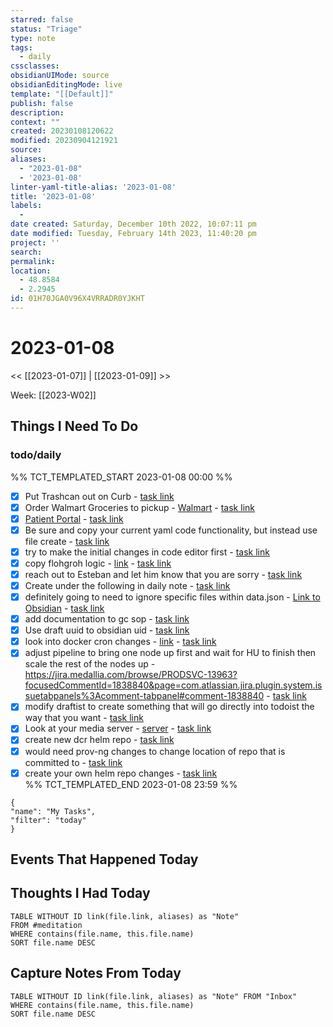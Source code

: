 ```yaml
---
starred: false
status: "Triage"
type: note
tags:
  - daily
cssclasses: 
obsidianUIMode: source
obsidianEditingMode: live
template: "[[Default]]"
publish: false
description: 
context: ""
created: 20230108120622
modified: 20230904121921
source: 
aliases:
  - "2023-01-08"
  - '2023-01-08'
linter-yaml-title-alias: '2023-01-08'
title: '2023-01-08'
labels:
  - 
date created: Saturday, December 10th 2022, 10:07:11 pm
date modified: Tuesday, February 14th 2023, 11:40:20 pm
project: ''
search: 
permalink: 
location:
  - 48.8584
  - 2.2945
id: 01H70JGA0V96X4VRRADR0YJKHT
---
```


# 2023-01-08

<< [[2023-01-07]] | [[2023-01-09]] >>

Week: [[2023-W02]]

## Things I Need To Do

### todo/daily

%% TCT_TEMPLATED_START 2023-01-08 00:00 %%

- [X] Put Trashcan out on Curb - [task link](https://todoist.com/app/task/6139862913)
- [X] Order Walmart Groceries to pickup - [Walmart](https://www.walmart.com/lists) - [task link](https://todoist.com/app/task/6205412689)
- [X] [Patient Portal](https://stjohnonline.iqhealth.com/person/fw8C73Qy4Mn64U8/health-record/profile) - [task link](https://todoist.com/app/task/6132888935)
- [X] Be sure and copy your current yaml code functionality, but instead use file create - [task link](https://todoist.com/app/task/6487948706)
- [X] try to make the initial changes in code editor first - [task link](https://todoist.com/app/task/6495127817)
- [X] copy flohgroh logic - [link](https://actions.getdrafts.com/a/2ET) - [task link](https://todoist.com/app/task/6495123559)
- [X] reach out to Esteban and let him know that you are sorry - [task link](https://todoist.com/app/task/6495106774)
- [X] Create under the following in daily note - [task link](https://todoist.com/app/task/6493624809)
- [X] definitely going to need to ignore specific files within data.json - [Link to Obsidian](obsidian://advanced-uri?vault=main_vault&filepath=Inbox%2FComputer%20Capture%2F2023-01-07--17-59-17.md&block=0bb73) - [task link](https://todoist.com/app/task/6499999199)
- [X] add documentation to gc sop - [task link](https://todoist.com/app/task/6494416384)
- [X] Use draft uuid to obsidian uid - [task link](https://todoist.com/app/task/6499639099)
- [X] look into docker cron changes - [link](https://github.medallia.com/medallia-perfeng/perfeng-tooling/tree/master/medallia-perfeng-dockercron) - [task link](https://todoist.com/app/task/6497082579)
- [X] adjust pipeline to bring one node up first and wait for HU to finish then scale the rest of the nodes up - <https://jira.medallia.com/browse/PRODSVC-13963?focusedCommentId=1838840&page=com.atlassian.jira.plugin.system.issuetabpanels%3Acomment-tabpanel#comment-1838840> - [task link](https://todoist.com/app/task/6374837202)
- [X] modify draftist to create something that will go directly into todoist the way that you want - [task link](https://todoist.com/app/task/6465300200)
- [X] Look at your media server - [server](https://192-168-1-240.nasa135.direct.quickconnect.to:5001/) - [task link](https://todoist.com/app/task/6244344882)
- [X] create new dcr helm repo - [task link](https://todoist.com/app/task/6451502031)
- [X] would need prov-ng changes to change location of repo that is committed to - [task link](https://todoist.com/app/task/6451502017)
- [X] create your own helm repo changes - [task link](https://todoist.com/app/task/6451288994)  
%% TCT_TEMPLATED_END 2023-01-08 23:59 %%

```todoist
{
"name": "My Tasks",
"filter": "today"
}
```

## Events That Happened Today

## Thoughts I Had Today


```dataview
TABLE WITHOUT ID link(file.link, aliases) as "Note"
FROM #meditation
WHERE contains(file.name, this.file.name)
SORT file.name DESC
```
## Capture Notes From Today

```dataview
TABLE WITHOUT ID link(file.link, aliases) as "Note" FROM "Inbox"
WHERE contains(file.name, this.file.name)
SORT file.name DESC
```

